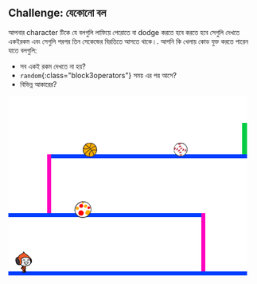 ## Challenge: যেকোনো বল

আপনার character টিকে যে বলগুলি লাফিয়ে পেরোতে বা dodge করতে হবে করতে হবে সেগুলি দেখতে একইরকম এবং সেগুলি পরপর তিন সেকেন্ডের বিরতিতে আসতে থাকে।. আপনি কি খেলায় কোড যুক্ত করতে পারেন যাতে বলগুলি:

+ সব একই রকম দেখতে না হয়?
+ `random`{:class="block3operators"} সময় এর পর আসে?
+ বিভিন্ন আকারের?

![screenshot](images/dodge-ball-random.png)